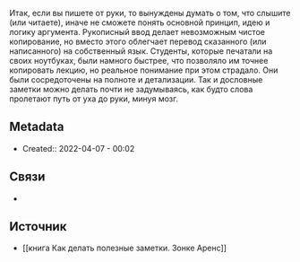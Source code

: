 Итак, если вы пишете от руки, то вынуждены думать о том, что слышите (или читаете), иначе не сможете понять основной принцип, идею и логику аргумента. Рукописный ввод делает невозможным чистое копирование, но вместо этого облегчает перевод сказанного (или написанного) на собственный язык. Студенты, которые печатали на своих ноутбуках, были намного быстрее, что позволяло им точнее копировать лекцию, но реальное понимание при этом страдало. Они были сосредоточены на полноте и детализации. Так и дословные заметки можно делать почти не задумываясь, как будто слова пролетают путь от уха до руки, минуя мозг.
## Metadata
- Created:: 2022-04-07 - 00:02
## Связи
- 
## Источник
- [[книга Как делать полезные заметки. Зонке Аренс]]